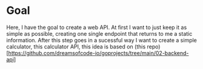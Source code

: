 # Goal
Here, I have the goal to create a web API. At first I want to just keep it as simple as possible, creating one single endpoint that returns to me a static information. After this step goes in a sucessful way I want to create a simple calculator, this calculator API, this idea is based on (this repo)[https://github.com/dreamsofcode-io/goprojects/tree/main/02-backend-api]
